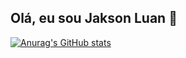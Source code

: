 ## Olá, eu sou Jakson Luan 👋


[![Anurag's GitHub stats](https://github-readme-stats.vercel.app/api?https://github.com/jaksonluan=anuraghazra)](https://github.com/anuraghazra/github-readme-stats)
